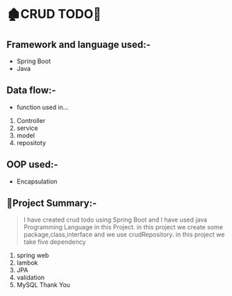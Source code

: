 # 🏚CRUD TODO👋

## Framework and language used:-
* Spring Boot
* Java 

## Data flow:-
* function used in...
1. Controller
2. service
3. model
4. repositoty

## OOP used:-
* Encapsulation

## 📝Project Summary:-
> I have created crud todo using Spring Boot and I have used java Programming Language in this Project.
> in this project we create some package,class,interface and we use crudRepository.
> in this project we take five dependency
 1. spring web
 2. lambok
 3. JPA
 4. validation
 5. MySQL
Thank You
